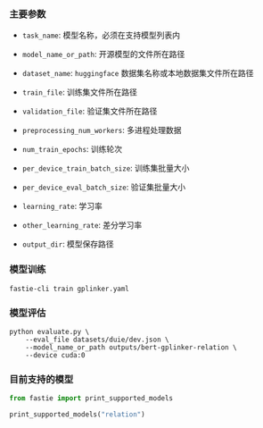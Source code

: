 ### 主要参数

+ `task_name`: 模型名称，必须在支持模型列表内


+ `model_name_or_path`: 开源模型的文件所在路径


+ `dataset_name`: `huggingface` 数据集名称或本地数据集文件所在路径


+ `train_file`: 训练集文件所在路径


+ `validation_file`: 验证集文件所在路径


+ `preprocessing_num_workers`: 多进程处理数据


+ `num_train_epochs`: 训练轮次


+ `per_device_train_batch_size`: 训练集批量大小


+ `per_device_eval_batch_size`: 验证集批量大小


+ `learning_rate`: 学习率


+ `other_learning_rate`: 差分学习率


+ `output_dir`: 模型保存路径


### 模型训练

```shell
fastie-cli train gplinker.yaml
```


### 模型评估

```shell
python evaluate.py \
    --eval_file datasets/duie/dev.json \
    --model_name_or_path outputs/bert-gplinker-relation \
    --device cuda:0
```

### 目前支持的模型

```python
from fastie import print_supported_models

print_supported_models("relation")
```
